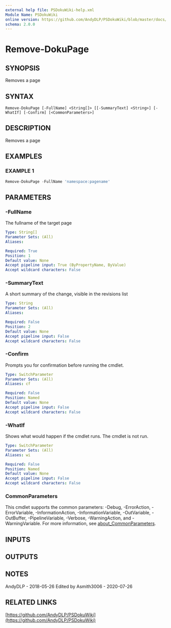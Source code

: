 ```yaml
---
external help file: PSDokuWiki-help.xml
Module Name: PSDokuWiki
online version: https://github.com/AndyDLP/PSDokuWiki/blob/master/docs/Remove-DokuPage.md
schema: 2.0.0
---
```


# Remove-DokuPage

## SYNOPSIS
Removes a page

## SYNTAX

```
Remove-DokuPage [-FullName] <String[]> [[-SummaryText] <String>] [-WhatIf] [-Confirm] [<CommonParameters>]
```

## DESCRIPTION
Removes a page

## EXAMPLES

### EXAMPLE 1
```powershell
Remove-DokuPage -FullName 'namespace:pagename'
```

## PARAMETERS

### -FullName
The fullname of the target page

```yaml
Type: String[]
Parameter Sets: (All)
Aliases:

Required: True
Position: 1
Default value: None
Accept pipeline input: True (ByPropertyName, ByValue)
Accept wildcard characters: False
```

### -SummaryText
A short summary of the change, visible in the revisions list

```yaml
Type: String
Parameter Sets: (All)
Aliases:

Required: False
Position: 2
Default value: None
Accept pipeline input: False
Accept wildcard characters: False
```

### -Confirm
Prompts you for confirmation before running the cmdlet.

```yaml
Type: SwitchParameter
Parameter Sets: (All)
Aliases: cf

Required: False
Position: Named
Default value: None
Accept pipeline input: False
Accept wildcard characters: False
```

### -WhatIf
Shows what would happen if the cmdlet runs.
The cmdlet is not run.

```yaml
Type: SwitchParameter
Parameter Sets: (All)
Aliases: wi

Required: False
Position: Named
Default value: None
Accept pipeline input: False
Accept wildcard characters: False
```

### CommonParameters
This cmdlet supports the common parameters: -Debug, -ErrorAction, -ErrorVariable, -InformationAction, -InformationVariable, -OutVariable, -OutBuffer, -PipelineVariable, -Verbose, -WarningAction, and -WarningVariable. For more information, see [about_CommonParameters](http://go.microsoft.com/fwlink/?LinkID=113216).

## INPUTS

## OUTPUTS

## NOTES
AndyDLP - 2018-05-26
Edited by Asmith3006 - 2020-07-26

## RELATED LINKS

[https://github.com/AndyDLP/PSDokuWiki](https://github.com/AndyDLP/PSDokuWiki)

